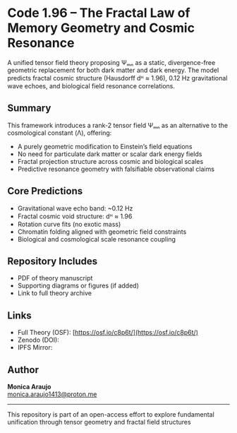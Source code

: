 # Code 1.96 – The Fractal Law of Memory Geometry and Cosmic Resonance

A unified tensor field theory proposing Ψₘₙ as a static, divergence-free geometric replacement for both dark matter and dark energy. The model predicts fractal cosmic structure (Hausdorff dᴴ ≈ 1.96), 0.12 Hz gravitational wave echoes, and biological field resonance correlations.

## Summary

This framework introduces a rank-2 tensor field Ψₘₙ as an alternative to the cosmological constant (Λ), offering:

- A purely geometric modification to Einstein’s field equations  
- No need for particulate dark matter or scalar dark energy fields  
- Fractal projection structure across cosmic and biological scales  
- Predictive resonance geometry with falsifiable observational claims

## Core Predictions

- Gravitational wave echo band: ~0.12 Hz  
- Fractal cosmic void structure: dᴴ ≈ 1.96  
- Rotation curve fits (no exotic mass)  
- Chromatin folding aligned with geometric field constraints  
- Biological and cosmological scale resonance coupling

## Repository Includes

- PDF of theory manuscript  
- Supporting diagrams or figures (if added)  
- Link to full theory archive

## Links

- Full Theory (OSF): [https://osf.io/c8p6t/](https://osf.io/c8p6t/)  
- Zenodo (DOI):  
- IPFS Mirror:

## Author

**Monica Araujo**  
monica.araujo1413@proton.me

---

This repository is part of an open-access effort to explore fundamental unification through tensor geometry and fractal field structures 
